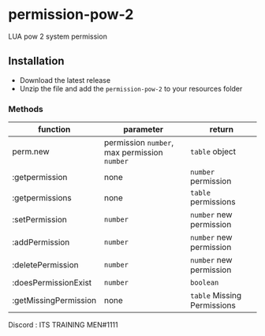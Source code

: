 # permission-pow-2
LUA pow 2 system permission

## Installation
- Download the latest release
- Unzip the file and add the `permission-pow-2` to your resources folder

### Methods
| function              | parameter           | return                      |
|--------------         |---------------------|------------------------     |
| perm.new              | permission `number`, max permission `number` | `table` object              |
| :getpermission        | none                | `number` permission         |
| :getpermissions       | none                | `table`  permissions        |
| :setPermission        | `number`            | `number` new permission     |
| :addPermission        | `number`            | `number` new permission     |
| :deletePermission     | `number`            | `number` new permission     |
| :doesPermissionExist  | `number`            | `boolean`                   |
| :getMissingPermission | none                | `table`  Missing Permissions|

Discord : ITS TRAINING MEN#1111
